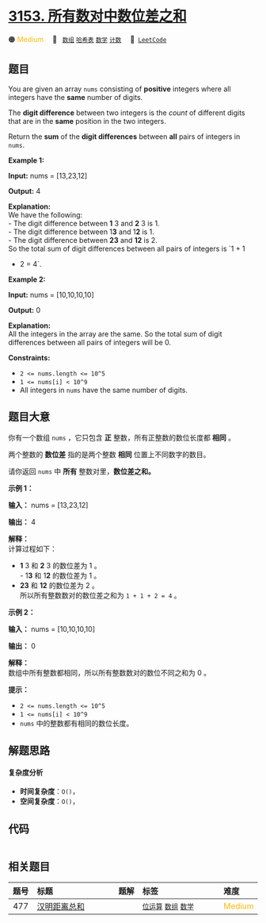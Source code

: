 # [3153. 所有数对中数位差之和](https://leetcode.com/problems/sum-of-digit-differences-of-all-pairs)

🟠 <font color=#ffb800>Medium</font>&emsp; 🔖&ensp; [`数组`](/outline/tag/array.md) [`哈希表`](/outline/tag/hash-table.md) [`数学`](/outline/tag/math.md) [`计数`](/outline/tag/counting.md)&emsp; 🔗&ensp;[`LeetCode`](https://leetcode.com/problems/sum-of-digit-differences-of-all-pairs)

## 题目

You are given an array `nums` consisting of **positive** integers where all
integers have the **same** number of digits.

The **digit difference** between two integers is the _count_ of different
digits that are in the **same** position in the two integers.

Return the **sum** of the **digit differences** between **all** pairs of
integers in `nums`.



**Example 1:**

**Input:** nums = [13,23,12]

**Output:** 4

**Explanation:**  
We have the following:  
\- The digit difference between **1** 3 and **2** 3 is 1.  
\- The digit difference between 1**3** and 1**2** is 1.  
\- The digit difference between **23** and **12** is 2.  
So the total sum of digit differences between all pairs of integers is `1 + 1
+ 2 = 4`.

**Example 2:**

**Input:** nums = [10,10,10,10]

**Output:** 0

**Explanation:**  
All the integers in the array are the same. So the total sum of digit
differences between all pairs of integers will be 0.



**Constraints:**

  * `2 <= nums.length <= 10^5`
  * `1 <= nums[i] < 10^9`
  * All integers in `nums` have the same number of digits.


## 题目大意

你有一个数组 `nums` ，它只包含 **正**  整数，所有正整数的数位长度都 **相同**  。

两个整数的 **数位差**  指的是两个整数 **相同**  位置上不同数字的数目。

请你返回 `nums` 中 **所有**  整数对里，**数位差之和。**



**示例 1：**

**输入：** nums = [13,23,12]

**输出：** 4

**解释：**  
计算过程如下：  
- **1** 3 和 **2** 3 的数位差为 1 。  
\- 1**3** 和 1**2**  的数位差为 1 。  
- **23** 和 **12**  的数位差为 2 。  
所以所有整数数对的数位差之和为 `1 + 1 + 2 = 4` 。

**示例 2：**

**输入：** nums = [10,10,10,10]

**输出：** 0

**解释：**  
数组中所有整数都相同，所以所有整数数对的数位不同之和为 0 。



**提示：**

  * `2 <= nums.length <= 10^5`
  * `1 <= nums[i] < 10^9`
  * `nums` 中的整数都有相同的数位长度。


## 解题思路

#### 复杂度分析

- **时间复杂度**：`O()`，
- **空间复杂度**：`O()`，

## 代码

```javascript

```

## 相关题目

<!-- prettier-ignore -->
| 题号 | 标题 | 题解 | 标签 | 难度 |
| :------: | :------ | :------: | :------ | :------ |
| 477 | [汉明距离总和](https://leetcode.com/problems/total-hamming-distance) |  |  [`位运算`](/outline/tag/bit-manipulation.md) [`数组`](/outline/tag/array.md) [`数学`](/outline/tag/math.md) | <font color=#ffb800>Medium</font> |

<style>
.blue {
    background-color: #096dd9;
    padding: 0.25rem 0.5rem;
    margin: 0;
    font-size: 0.85em;
    border-radius: 3px;
    color: white;
    font-weight: 500;
}
table th:first-of-type { width: 10%; }
table th:nth-of-type(2) { width: 35%; }
table th:nth-of-type(3) { width: 10%; }
table th:nth-of-type(4) { width: 35%; }
table th:nth-of-type(5) { width: 10%; }
</style>
